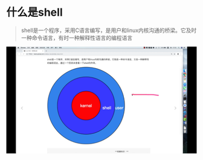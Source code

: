 # 什么是shell
> shell是一个程序，采用C语言编写，是用户和linux内核沟通的桥梁。它及时一种命令语言，有时一种解释性语言的编程语言

![image](./image/企业微信截图_16272626387314.png)